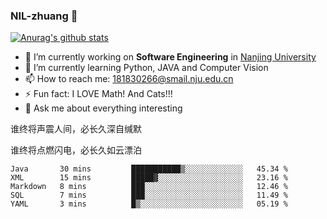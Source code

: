 ### NIL-zhuang 👋

<!--
**NIL-zhuang/NIL-zhuang** is a ✨ _special_ ✨ repository because its `README.md` (this file) appears on your GitHub profile.

Here are some ideas to get you started:

- 🔭 I’m currently working on ...
- 🌱 I’m currently learning ...
- 👯 I’m looking to collaborate on ...
- 🤔 I’m looking for help with ...
- 💬 Ask me about ...
- 📫 How to reach me: ...
- 😄 Pronouns: ...
- ⚡ Fun fact: ...
-->

[![Anurag's github stats](https://github-readme-stats.vercel.app/api?username=NIL-zhuang)](https://github.com/anuraghazra/github-readme-stats)

- 🔭 I’m currently working on **Software Engineering** in [Nanjing University](https://www.nju.edu.cn/)
- 🌱 I’m currently learning Python, JAVA and Computer Vision
- 📫 How to reach me: 181830266@smail.nju.edu.cn
- ⚡ Fun fact: I LOVE Math! And Cats!!!
- 💬 Ask me about everything interesting

谁终将声震人间，必长久深自缄默

谁终将点燃闪电，必长久如云漂泊

<!--START_SECTION:waka-->
```text
Java       30 mins         ███████████▒░░░░░░░░░░░░░   45.34 % 
XML        15 mins         █████▓░░░░░░░░░░░░░░░░░░░   23.16 % 
Markdown   8 mins          ███░░░░░░░░░░░░░░░░░░░░░░   12.46 % 
SQL        7 mins          ███░░░░░░░░░░░░░░░░░░░░░░   11.49 % 
YAML       3 mins          █▒░░░░░░░░░░░░░░░░░░░░░░░   05.19 % 
```
<!--END_SECTION:waka-->

